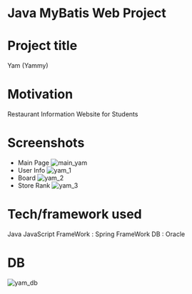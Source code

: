 # Java MyBatis Web Project 

# Project title
Yam (Yammy)

# Motivation
Restaurant Information Website for Students

# Screenshots
* Main Page
![main_yam](https://user-images.githubusercontent.com/72369991/95701589-f4f75b80-0c84-11eb-9e92-1980a861773c.png)
* User Info
![yam_1](https://user-images.githubusercontent.com/72369991/95701694-3daf1480-0c85-11eb-8ad1-4d7ef17a7302.png)
* Board
![yam_2](https://user-images.githubusercontent.com/72369991/95701750-66370e80-0c85-11eb-85c0-01c66acae89a.png)
* Store Rank
![yam_3](https://user-images.githubusercontent.com/72369991/95701796-7c44cf00-0c85-11eb-9d2f-8bffad42bcd9.png)

# Tech/framework used
Java
JavaScript 
FrameWork : Spring
FrameWork DB : Oracle

# DB 
![yam_db](https://user-images.githubusercontent.com/72369991/95701674-2bcd7180-0c85-11eb-90fd-80e022b5cd1d.png)


